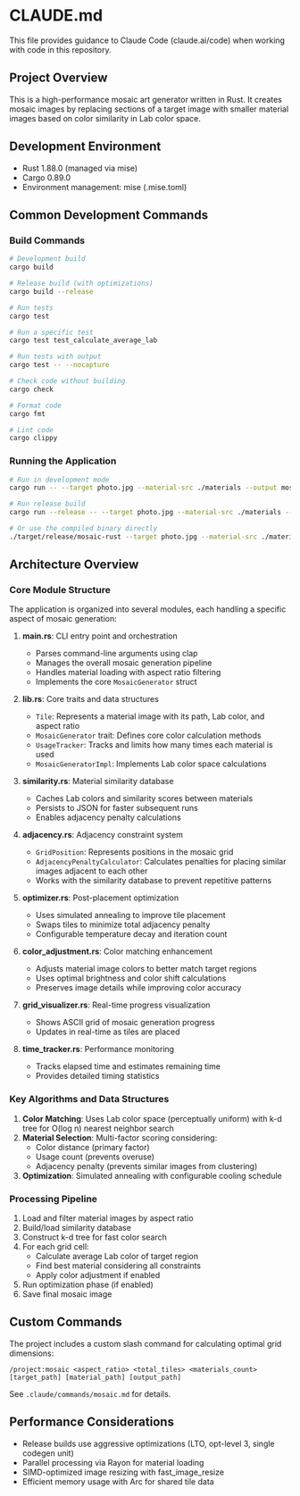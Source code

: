 # CLAUDE.md

This file provides guidance to Claude Code (claude.ai/code) when working with code in this repository.

## Project Overview

This is a high-performance mosaic art generator written in Rust. It creates mosaic images by replacing sections of a target image with smaller material images based on color similarity in Lab color space.

## Development Environment

- Rust 1.88.0 (managed via mise)
- Cargo 0.89.0
- Environment management: mise (.mise.toml)

## Common Development Commands

### Build Commands

```bash
# Development build
cargo build

# Release build (with optimizations)
cargo build --release

# Run tests
cargo test

# Run a specific test
cargo test test_calculate_average_lab

# Run tests with output
cargo test -- --nocapture

# Check code without building
cargo check

# Format code
cargo fmt

# Lint code
cargo clippy
```

### Running the Application

```bash
# Run in development mode
cargo run -- --target photo.jpg --material-src ./materials --output mosaic.jpg

# Run release build
cargo run --release -- --target photo.jpg --material-src ./materials --output mosaic.jpg

# Or use the compiled binary directly
./target/release/mosaic-rust --target photo.jpg --material-src ./materials --output mosaic.jpg
```

## Architecture Overview

### Core Module Structure

The application is organized into several modules, each handling a specific aspect of mosaic generation:

1. **main.rs**: CLI entry point and orchestration
   - Parses command-line arguments using clap
   - Manages the overall mosaic generation pipeline
   - Handles material loading with aspect ratio filtering
   - Implements the core `MosaicGenerator` struct

2. **lib.rs**: Core traits and data structures
   - `Tile`: Represents a material image with its path, Lab color, and aspect ratio
   - `MosaicGenerator` trait: Defines core color calculation methods
   - `UsageTracker`: Tracks and limits how many times each material is used
   - `MosaicGeneratorImpl`: Implements Lab color space calculations

3. **similarity.rs**: Material similarity database
   - Caches Lab colors and similarity scores between materials
   - Persists to JSON for faster subsequent runs
   - Enables adjacency penalty calculations

4. **adjacency.rs**: Adjacency constraint system
   - `GridPosition`: Represents positions in the mosaic grid
   - `AdjacencyPenaltyCalculator`: Calculates penalties for placing similar images adjacent to each other
   - Works with the similarity database to prevent repetitive patterns

5. **optimizer.rs**: Post-placement optimization
   - Uses simulated annealing to improve tile placement
   - Swaps tiles to minimize total adjacency penalty
   - Configurable temperature decay and iteration count

6. **color_adjustment.rs**: Color matching enhancement
   - Adjusts material image colors to better match target regions
   - Uses optimal brightness and color shift calculations
   - Preserves image details while improving color accuracy

7. **grid_visualizer.rs**: Real-time progress visualization
   - Shows ASCII grid of mosaic generation progress
   - Updates in real-time as tiles are placed

8. **time_tracker.rs**: Performance monitoring
   - Tracks elapsed time and estimates remaining time
   - Provides detailed timing statistics

### Key Algorithms and Data Structures

1. **Color Matching**: Uses Lab color space (perceptually uniform) with k-d tree for O(log n) nearest neighbor search
2. **Material Selection**: Multi-factor scoring considering:
   - Color distance (primary factor)
   - Usage count (prevents overuse)
   - Adjacency penalty (prevents similar images from clustering)
3. **Optimization**: Simulated annealing with configurable cooling schedule

### Processing Pipeline

1. Load and filter material images by aspect ratio
2. Build/load similarity database
3. Construct k-d tree for fast color search
4. For each grid cell:
   - Calculate average Lab color of target region
   - Find best material considering all constraints
   - Apply color adjustment if enabled
5. Run optimization phase (if enabled)
6. Save final mosaic image

## Custom Commands

The project includes a custom slash command for calculating optimal grid dimensions:

```
/project:mosaic <aspect_ratio> <total_tiles> <materials_count> [target_path] [material_path] [output_path]
```

See `.claude/commands/mosaic.md` for details.

## Performance Considerations

- Release builds use aggressive optimizations (LTO, opt-level 3, single codegen unit)
- Parallel processing via Rayon for material loading
- SIMD-optimized image resizing with fast_image_resize
- Efficient memory usage with Arc for shared tile data